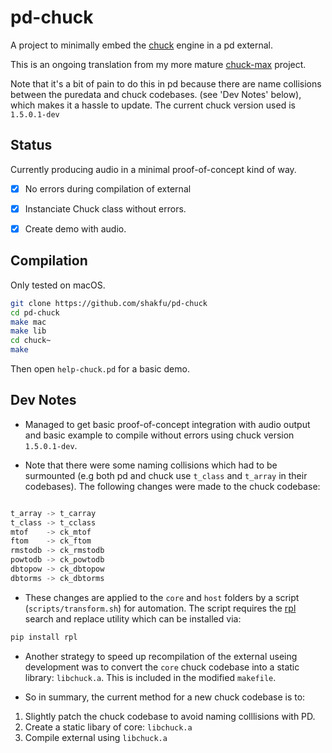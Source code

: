 # pd-chuck

A project to minimally embed the [chuck](https://chuck.stanford.edu) engine in a pd external.

This is an ongoing translation from my more mature [chuck-max](https://github.com/shakfu/chuck-max) project. 

Note that it's a bit of pain to do this in pd because there are name collisions between the puredata and chuck codebases. (see 'Dev Notes' below), which makes it a hassle to update. The current chuck version used is `1.5.0.1-dev`

## Status

Currently producing audio in a minimal proof-of-concept kind of way.

- [x] No errors during compilation of external
- [x] Instanciate Chuck class without errors.
- [x] Create demo with audio.


## Compilation

Only tested on macOS.

```bash
git clone https://github.com/shakfu/pd-chuck
cd pd-chuck
make mac
make lib
cd chuck~
make
```

Then open `help-chuck.pd` for a basic demo.


## Dev Notes

- Managed to get basic proof-of-concept integration with audio output and basic example to compile without errors using chuck version `1.5.0.1-dev`.

- Note that there were some naming collisions which had to be surmounted (e.g both pd and chuck use `t_class` and `t_array` in their codebases). The following changes were made to the chuck codebase:

```c++

t_array -> t_carray
t_class -> t_cclass
mtof 	-> ck_mtof
ftom 	-> ck_ftom
rmstodb -> ck_rmstodb
powtodb -> ck_powtodb
dbtopow -> ck_dbtopow
dbtorms	-> ck_dbtorms
```

- These changes are applied to the `core` and `host` folders by a script (`scripts/transform.sh`) for automation. The script requires the [rpl](https://pypi.org/project/rpl/) search and replace utility which can be installed via:

```bash
pip install rpl
```

- Another strategy to speed up recompilation of the external useing development was to convert the `core` chuck codebase into a static library: `libchuck.a`. This is included in the modified `makefile`.

- So in summary, the current method for a new chuck codebase is to:

1. Slightly patch the chuck codebase to avoid naming colllisions with PD.
2. Create a static libary of core: `libchuck.a`
3. Compile external using `libchuck.a`



